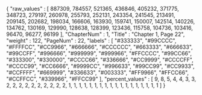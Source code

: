{
  "raw_values" : [
    887309,
    784557,
    521365,
    436846,
    405232,
    371775,
    348723,
    279197,
    260978,
    255793,
    252131,
    243354,
    241545,
    213491,
    209145,
    202682,
    198034,
    166606,
    163930,
    159741,
    150007,
    142514,
    140226,
    134762,
    130169,
    129990,
    128638,
    128399,
    123436,
    115758,
    104736,
    103416,
    96470,
    96277,
    96199
  ],
  "ChapterNum" : 1,
  "Title" : "Chapter 1, Page 22",
  "weight" : 122,
  "PageNum" : 22,
  "labels" : [
    "#333333",
    "#99CCCC",
    "#FFFFCC",
    "#CC9966",
    "#666666",
    "#CCCCCC",
    "#663333",
    "#666633",
    "#99CCFF",
    "#996666",
    "#999999",
    "#999966",
    "#FFCCCC",
    "#99CC66",
    "#333300",
    "#330000",
    "#CCCC66",
    "#336666",
    "#CC9999",
    "#CCCCFF",
    "#CCCC99",
    "#CC6666",
    "#9999CC",
    "#996633",
    "#99CC99",
    "#CC9933",
    "#CCFFFF",
    "#669999",
    "#336633",
    "#003333",
    "#FF9966",
    "#FFCC66",
    "#CCFFCC",
    "#339966",
    "#FFCC99"
  ],
  "percent_values" : [
    9,
    8,
    5,
    4,
    4,
    3,
    3,
    2,
    2,
    2,
    2,
    2,
    2,
    2,
    2,
    2,
    2,
    1,
    1,
    1,
    1,
    1,
    1,
    1,
    1,
    1,
    1,
    1,
    1,
    1,
    1,
    1,
    1,
    1,
    1
  ]
}

